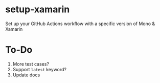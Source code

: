 # setup-xamarin
Set up your GitHub Actions workflow with a specific version of Mono &amp; Xamarin


# To-Do
1. More test cases?
2. Support `latest` keyword?
3. Update docs